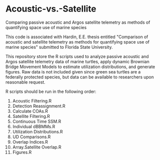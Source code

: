 # Acoustic-vs.-Satellite
Comparing passive acoustic and Argos satellite telemetry as methods of quantifying space use of marine species

This code is associated with Hardin, E.E. thesis entitled "Comparison of acoustic and satellite telemetry as methods for quantifying space use of marine species" submitted to Florida State University. 

This repository store the R scripts used to analyze passive acoustic and Argos satellite telemetry data of marine turtles, apply dynamic Brownian Bridge Movement Models to estimate utilization distributions, and generate figures. Raw data is not included given since green sea turtles are a federally protected species, but data can be available to researchers upon reasonable request. 

R scripts should be run in the following order:

  1. Acoustic Filtering.R
  2. Detection Reassignment.R 
  3. Calculate COAs.R
  4. Satellite Filtering.R
  5. Continuous Time SSM.R
  6. Individual dBBMMs.R
  7. Utilization Distributions.R
  8. UD Comparisons.R 
  9. Overlap Indices.R
  10. Array.Satellite Overlap.R
  11. Figures.R


